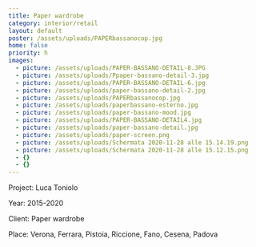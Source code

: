 ```yaml
---
title: Paper wardrobe
category: interior/retail
layout: default
poster: /assets/uploads/PAPERbassanocop.jpg
home: false
priority: h
images:
  - picture: /assets/uploads/PAPER-BASSANO-DETAIL-8.JPG
  - picture: /assets/uploads/Ppaper-bassano-detail-3.jpg
  - picture: /assets/uploads/PAPER-BASSANO-DETAIL-6.jpg
  - picture: /assets/uploads/paper-bassano-detail-2.jpg
  - picture: /assets/uploads/PAPERbassanocop.jpg
  - picture: /assets/uploads/paperbassano-esterno.jpg
  - picture: /assets/uploads/paper-bassano-mood.jpg
  - picture: /assets/uploads/PAPER-BASSANO-DETAIL4.jpg
  - picture: /assets/uploads/paper-bassano-detail.jpg
  - picture: /assets/uploads/paper-screen.png
  - picture: /assets/uploads/Schermata 2020-11-28 alle 15.14.19.png
  - picture: /assets/uploads/Schermata 2020-11-28 alle 15.12.15.png
  - {}
  - {}
---
```

Project: Luca Toniolo

Year: 2015-2020

Client: Paper wardrobe

Place: Verona, Ferrara, Pistoia, Riccione, Fano, Cesena, Padova
